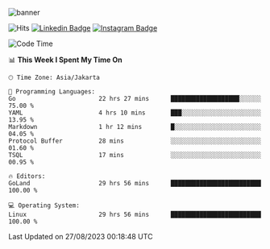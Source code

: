 ![banner](https://readme-typing-svg.herokuapp.com/?lines=Hello,+There!+👋;This+is+ryanbekhen....;Nice+to+meet+you!&center=false)

![Hits](https://hits.seeyoufarm.com/api/count/incr/badge.svg?url=https%3A%2F%2Fgithub.com%2Fryanbekhen%2Fhit-counter&count_bg=%2379C83D&title_bg=%23555555&icon=github.svg&icon_color=%23E7E7E7&title=Provile+views&edge_flat=true)
[![Linkedin Badge](https://img.shields.io/badge/-LinkedIn-0e76a8?style=flat-square&logo=Linkedin&logoColor=white)](https://linkedin.com/in/ryanbekhen)
[![Instagram Badge](https://img.shields.io/badge/-Instagram-e4405f?style=flat-square&logo=Instagram&logoColor=white)](https://instagram.com/ryanbekhen.dev/)

<!--START_SECTION:waka-->
![Code Time](http://img.shields.io/badge/Code%20Time-506%20hrs%2053%20mins-blue)

📊 **This Week I Spent My Time On** 

```text
🕑︎ Time Zone: Asia/Jakarta

💬 Programming Languages: 
Go                       22 hrs 27 mins      ███████████████████░░░░░░   75.00 % 
YAML                     4 hrs 10 mins       ███░░░░░░░░░░░░░░░░░░░░░░   13.95 % 
Markdown                 1 hr 12 mins        █░░░░░░░░░░░░░░░░░░░░░░░░   04.05 % 
Protocol Buffer          28 mins             ░░░░░░░░░░░░░░░░░░░░░░░░░   01.60 % 
TSQL                     17 mins             ░░░░░░░░░░░░░░░░░░░░░░░░░   00.95 % 

🔥 Editors: 
GoLand                   29 hrs 56 mins      █████████████████████████   100.00 % 

💻 Operating System: 
Linux                    29 hrs 56 mins      █████████████████████████   100.00 % 
```


 Last Updated on 27/08/2023 00:18:48 UTC
<!--END_SECTION:waka-->
